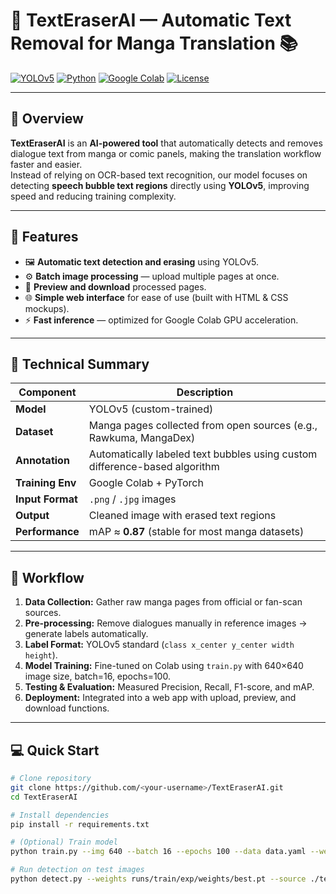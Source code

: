 # 🧠 TextEraserAI — Automatic Text Removal for Manga Translation 📚

[![YOLOv5](https://img.shields.io/badge/Model-YOLOv5-orange.svg)](https://github.com/ultralytics/yolov5)
[![Python](https://img.shields.io/badge/Python-3.10+-blue.svg)](https://www.python.org/)
[![Google Colab](https://img.shields.io/badge/Run-Google%20Colab-yellow.svg)](https://colab.research.google.com/)
[![License](https://img.shields.io/badge/License-MIT-lightgrey.svg)](LICENSE)

---

## 📖 Overview
**TextEraserAI** is an **AI-powered tool** that automatically detects and removes dialogue text from manga or comic panels, making the translation workflow faster and easier.  
Instead of relying on OCR-based text recognition, our model focuses on detecting **speech bubble text regions** directly using **YOLOv5**, improving speed and reducing training complexity.

---

## 🚀 Features
- 🖼️ **Automatic text detection and erasing** using YOLOv5.  
- ⚙️ **Batch image processing** — upload multiple pages at once.  
- 👀 **Preview and download** processed pages.  
- 🌐 **Simple web interface** for ease of use (built with HTML & CSS mockups).  
- ⚡ **Fast inference** — optimized for Google Colab GPU acceleration.  

---

## 🧩 Technical Summary
| Component | Description |
|------------|--------------|
| **Model** | YOLOv5 (custom-trained) |
| **Dataset** | Manga pages collected from open sources (e.g., Rawkuma, MangaDex) |
| **Annotation** | Automatically labeled text bubbles using custom difference-based algorithm |
| **Training Env** | Google Colab + PyTorch |
| **Input Format** | `.png` / `.jpg` images |
| **Output** | Cleaned image with erased text regions |
| **Performance** | mAP ≈ **0.87** (stable for most manga datasets) |

---

## 🧮 Workflow
1. **Data Collection:** Gather raw manga pages from official or fan-scan sources.  
2. **Pre-processing:** Remove dialogues manually in reference images → generate labels automatically.  
3. **Label Format:** YOLOv5 standard (`class x_center y_center width height`).  
4. **Model Training:** Fine-tuned on Colab using `train.py` with 640×640 image size, batch=16, epochs=100.  
5. **Testing & Evaluation:** Measured Precision, Recall, F1-score, and mAP.  
6. **Deployment:** Integrated into a web app with upload, preview, and download functions.

---

## 💻 Quick Start
```bash
# Clone repository
git clone https://github.com/<your-username>/TextEraserAI.git
cd TextEraserAI

# Install dependencies
pip install -r requirements.txt

# (Optional) Train model
python train.py --img 640 --batch 16 --epochs 100 --data data.yaml --weights yolov5s.pt

# Run detection on test images
python detect.py --weights runs/train/exp/weights/best.pt --source ./test
